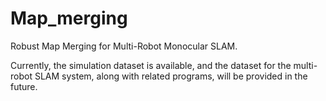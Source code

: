 # Map_merging
Robust Map Merging for Multi-Robot Monocular SLAM.

Currently, the simulation dataset is available, and the dataset for the multi-robot SLAM system, along with related programs, will be provided in the future.
